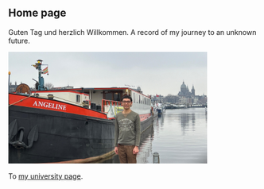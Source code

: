 ## Home page
Guten Tag und herzlich Willkommen. A record of my journey to an unknown future.

<img src="images/Photo_Amsterdam" alt="My picture" width="400"/>



To [my university page](https://www.uni-muenster.de/AMM/show_perspage.shtml?id=1608).
